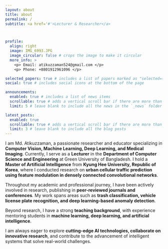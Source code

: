 ```yaml
---
layout: about
title: about
permalink: /
subtitle: <a href='#'>Lecturer & Researcher</a>



profile:
  align: right
  image: IMG_6993.JPG
  image_circular: false # crops the image to make it circular
  more_info: >
    <p> Email: atikuzzaman524@gmail.com </p>
    <p> Phone: +8801912961096 </p>

selected_papers: true # includes a list of papers marked as "selected={true}"
social: true # includes social icons at the bottom of the page

announcements:
  enabled: true # includes a list of news items
  scrollable: true # adds a vertical scroll bar if there are more than 3 news items
  limit: 5 # leave blank to include all the news in the `_news` folder

latest_posts:
  enabled: true
  scrollable: true # adds a vertical scroll bar if there are more than 3 new posts items
  limit: 3 # leave blank to include all the blog posts
---
```

I am Md. Atikuzzaman, a passionate researcher and educator specializing in **Computer Vision, Machine Learning, Deep Learning, and Medical Imaging**. Currently, I serve as a **Lecturer** in the **Department of Computer Science and Engineering** at Green University of Bangladesh. I hold a **Master of Artificial Intelligence** from **Kyung Hee University, Republic of Korea**, where I conducted research on **urban cellular traffic prediction using feature modulation in densely connected convolutional networks**.  

Throughout my academic and professional journey, I have been actively involved in research, publishing in **peer-reviewed journals and conferences**. My work spans areas such as **trash classification, vehicle license plate recognition, and deep learning-based anomaly detection**.  

Beyond research, I have a strong **teaching background**, with experience mentoring students in **machine learning, deep learning, and artificial intelligence**.

I am always eager to explore **cutting-edge AI technologies, collaborate on innovative research**, and contribute to the advancement of intelligent systems that solve real-world challenges.  
